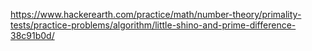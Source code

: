 https://www.hackerearth.com/practice/math/number-theory/primality-tests/practice-problems/algorithm/little-shino-and-prime-difference-38c91b0d/
